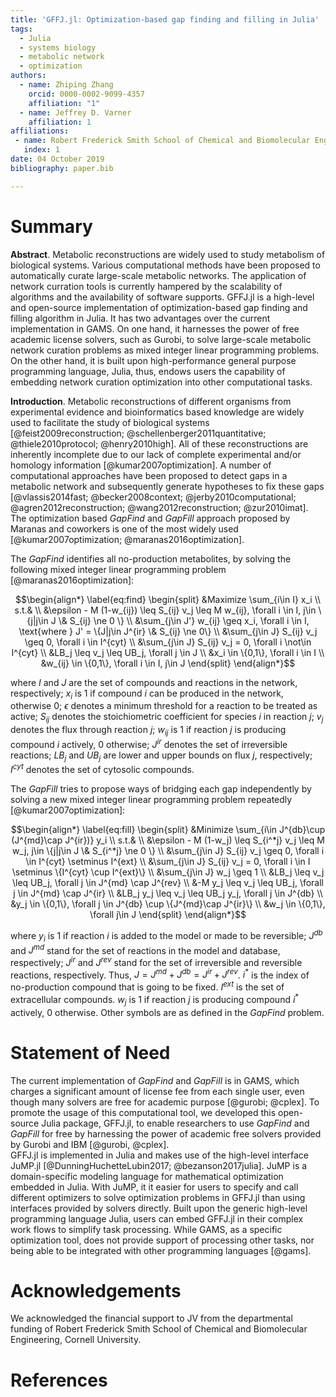 ```yaml
---
title: 'GFFJ.jl: Optimization-based gap finding and filling in Julia'
tags:
  - Julia
  - systems biology
  - metabolic network 
  - optimization
authors:
  - name: Zhiping Zhang
    orcid: 0000-0002-9099-4357
    affiliation: "1" 
  - name: Jeffrey D. Varner
    affiliation: 1
affiliations:
 - name: Robert Frederick Smith School of Chemical and Biomolecular Engineering, Cornell University, Ithaca NY, 14853 USA
   index: 1
date: 04 October 2019
bibliography: paper.bib

---
```


# Summary

**Abstract**. 
Metabolic reconstructions are widely used to study metabolism of
biological systems. Various computational methods have been proposed to
automatically curate large-scale metabolic networks. The application of
network curration tools is currently hampered by the scalability of
algorithms and the availability of software supports. GFFJ.jl is a
high-level and open-source implementation of optimization-based gap
finding and filling algorithm in Julia. It has two advantages over the
current implementation in GAMS. On one hand, it harnesses the power of
free academic license solvers, such as Gurobi, to solve large-scale
metabolic network curation problems as mixed integer linear programming
problems. On the other hand, it is built upon high-performance general
purpose programming language, Julia, thus, endows users the capability
of embedding network curation optimization into other computational
tasks. 


**Introduction**. 
Metabolic reconstructions of different organisms from experimental evidence and bioinformatics based knowledge are widely used to facilitate the study of biological systems [@feist2009reconstruction; @schellenberger2011quantitative; @thiele2010protocol; @henry2010high]. All of these reconstructions are inherently incomplete due to our lack of complete experimental and/or homology information [@kumar2007optimization]. A number of computational approaches have been proposed to detect gaps in a metabolic network and subsequently generate hypotheses to fix these gaps [@vlassis2014fast; @becker2008context; @jerby2010computational; @agren2012reconstruction; @wang2012reconstruction; @zur2010imat]. The optimization based *GapFind* and *GapFill* approach proposed by Maranas and coworkers is one of the most widely used [@kumar2007optimization; @maranas2016optimization].

The *GapFind* identifies all no-production metabolites, by solving the following mixed integer linear programming problem [@maranas2016optimization]: 

$$\begin{align*}
\label{eq:find}
\begin{split}
    &Maximize \sum_{i\in I} x_i \\
    s.t.&     \\
    &\epsilon - M (1-w_{ij}) \leq S_{ij} v_j \leq M w_{ij}, \forall i \in I, j\in \{j|j\in J \& S_{ij} \ne 0 \}  \\
    &\sum_{j\in J'} w_{ij} \geq x_i, \forall i \in I, \text{where } J' = \{J|j\in J^{ir} \& S_{ij} \ne 0\}  \\
    &\sum_{j\in J} S_{ij} v_j \geq 0, \forall i \in I^{cyt}  \\
    &\sum_{j\in J} S_{ij} v_j = 0, \forall i \not\in I^{cyt}  \\
    &LB_j \leq v_j \leq UB_j, \forall j \in J  \\
    &x_i \in \{0,1\}, \forall i \in I  \\
    &w_{ij} \in \{0,1\}, \forall i \in I, j\in J
\end{split}
\end{align*}$$

where $I$ and $J$ are the set of compounds and reactions in the network, respectively;
$x_i$ is $1$ if compound $i$ can be produced in the network, otherwise 0;
$\epsilon$ denotes a minimum threshold for a reaction to be treated as active;
$S_{ij}$ denotes the stoichiometric coefficient for species $i$ in reaction $j$;
$v_j$ denotes the flux through reaction $j$;
$w_{ij}$ is $1$ if reaction $j$ is producing compound $i$ actively, 0 otherwise;
$J^{ir}$ denotes the set of irreversible reactions;
$LB_j$ and $UB_j$ are lower and upper bounds on flux $j$, respectively;
$I^{cyt}$ denotes the set of cytosolic compounds.  

The *GapFill* tries to propose ways of bridging each gap independently by solving a new mixed integer linear programming problem repeatedly [@kumar2007optimization]: 

$$\begin{align*}
\label{eq:fill}
\begin{split}
    &Minimize \sum_{i\in J^{db}\cup (J^{md}\cap J^{ir})} y_i  \\
    s.t.&  \\
    &\epsilon - M (1-w_j) \leq S_{i^*j} v_j \leq M w_j, j\in \{j|j\in J \& S_{i^*j} \ne 0 \} \\
    &\sum_{j\in J} S_{ij} v_j \geq 0, \forall i \in I^{cyt} \setminus I^{ext}  \\
    &\sum_{j\in J} S_{ij} v_j = 0, \forall i \in I \setminus \{I^{cyt} \cup I^{ext}\}  \\
    &\sum_{j\in J} w_j \geq 1 \\
    &LB_j \leq v_j \leq UB_j, \forall j \in J^{md} \cap J^{rev}  \\
    &-M y_j \leq v_j \leq UB_j, \forall j \in J^{md} \cap J^{ir}  \\
    &LB_j y_j \leq v_j \leq UB_j y_j, \forall j \in J^{db}  \\
    &y_j \in \{0,1\}, \forall j \in J^{db} \cup \{J^{md}\cap J^{ir}\}  \\
    &w_j \in \{0,1\}, \forall j\in J
\end{split}
\end{align*}$$

where $y_i$ is $1$ if reaction $i$ is added to the model or made to be reversible;
$J^{db}$ and $J^{md}$ stand for the set of reactions in the model and database, respectively;
$J^{ir}$ and $J^{rev}$ stand for the set of irreversible and reversible reactions, respectively.
Thus, $J = J^{md} + J^{db} = J^{ir} + J^{rev}$.
$i^*$ is the index of no-production compound that is going to be fixed. 
$I^{ext}$ is the set of extracellular compounds. 
$w_{j}$ is $1$ if reaction $j$ is producing compound $i^*$ actively, 0 otherwise. 
Other symbols are as defined in the *GapFind* problem. 


# Statement of Need 

The current implementation of *GapFind* and *GapFill* is in GAMS, which charges a significant amount of license fee from each single user, even though many solvers are free for academic purpose [@gurobi; @cplex].
To promote the usage of this computational tool, we developed this open-source Julia package, GFFJ.jl, to enable researchers to use *GapFind* and *GapFill* for free by harnessing the power of academic free solvers provided by Gurobi and IBM [@gurobi, @cplex].  
GFFJ.jl is implemented in Julia and makes use of the high-level interface JuMP.jl [@DunningHuchetteLubin2017; @bezanson2017julia].
JuMP is a domain-specific modeling language for mathematical optimization embedded in Julia. 
With JuMP, it it easier for users to specify and call different optimizers to solve optimization problems in GFFJ.jl than using interfaces provided by solvers directly. 
Built upon the generic high-level programming language Julia, users can embed GFFJ.jl in their complex work flows to simplify task processing. 
While GAMS, as a specific optimization tool, does not provide support of processing other tasks, nor being able to be integrated with other programming languages [@gams]. 


# Acknowledgements

We acknowledged the financial support to
JV from the departmental funding of Robert Frederick Smith
School of Chemical and Biomolecular Engineering, Cornell University.

# References
